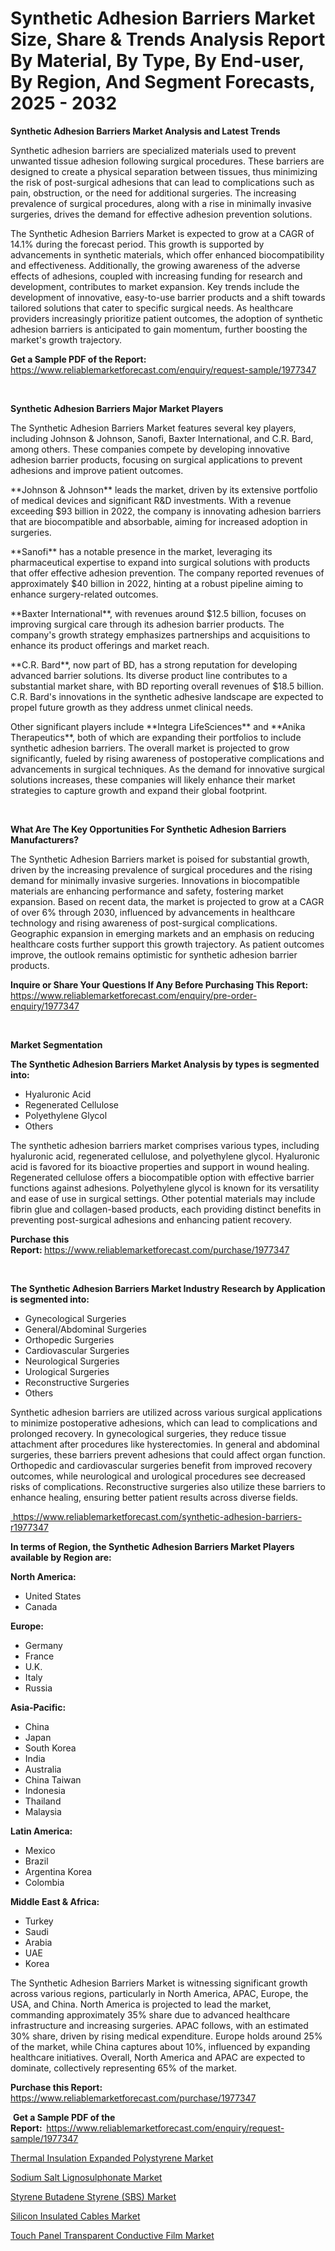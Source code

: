 <p><h1>Synthetic Adhesion Barriers Market Size, Share & Trends Analysis Report By Material, By Type, By End-user, By Region, And Segment Forecasts, 2025 - 2032</h1></p><p><strong>Synthetic Adhesion Barriers Market Analysis and Latest Trends</strong></p>
<p><p>Synthetic adhesion barriers are specialized materials used to prevent unwanted tissue adhesion following surgical procedures. These barriers are designed to create a physical separation between tissues, thus minimizing the risk of post-surgical adhesions that can lead to complications such as pain, obstruction, or the need for additional surgeries. The increasing prevalence of surgical procedures, along with a rise in minimally invasive surgeries, drives the demand for effective adhesion prevention solutions.</p><p>The Synthetic Adhesion Barriers Market is expected to grow at a CAGR of 14.1% during the forecast period. This growth is supported by advancements in synthetic materials, which offer enhanced biocompatibility and effectiveness. Additionally, the growing awareness of the adverse effects of adhesions, coupled with increasing funding for research and development, contributes to market expansion. Key trends include the development of innovative, easy-to-use barrier products and a shift towards tailored solutions that cater to specific surgical needs. As healthcare providers increasingly prioritize patient outcomes, the adoption of synthetic adhesion barriers is anticipated to gain momentum, further boosting the market's growth trajectory.</p></p>
<p><strong>Get a Sample PDF of the Report:&nbsp;</strong> <a href="https://www.reliablemarketforecast.com/enquiry/request-sample/1977347?utm_campaign=1906&utm_medium=2&utm_source=Github&utm_content=ia&utm_term=03042025&utm_id=synthetic-adhesion-barriers">https://www.reliablemarketforecast.com/enquiry/request-sample/1977347</a></p>
<p>&nbsp;</p>
<p><strong>Synthetic Adhesion Barriers Major Market Players</strong></p>
<p><p>The Synthetic Adhesion Barriers Market features several key players, including Johnson & Johnson, Sanofi, Baxter International, and C.R. Bard, among others. These companies compete by developing innovative adhesion barrier products, focusing on surgical applications to prevent adhesions and improve patient outcomes.</p><p>**Johnson & Johnson** leads the market, driven by its extensive portfolio of medical devices and significant R&D investments. With a revenue exceeding $93 billion in 2022, the company is innovating adhesion barriers that are biocompatible and absorbable, aiming for increased adoption in surgeries.</p><p>**Sanofi** has a notable presence in the market, leveraging its pharmaceutical expertise to expand into surgical solutions with products that offer effective adhesion prevention. The company reported revenues of approximately $40 billion in 2022, hinting at a robust pipeline aiming to enhance surgery-related outcomes.</p><p>**Baxter International**, with revenues around $12.5 billion, focuses on improving surgical care through its adhesion barrier products. The company's growth strategy emphasizes partnerships and acquisitions to enhance its product offerings and market reach.</p><p>**C.R. Bard**, now part of BD, has a strong reputation for developing advanced barrier solutions. Its diverse product line contributes to a substantial market share, with BD reporting overall revenues of $18.5 billion. C.R. Bard's innovations in the synthetic adhesive landscape are expected to propel future growth as they address unmet clinical needs.</p><p>Other significant players include **Integra LifeSciences** and **Anika Therapeutics**, both of which are expanding their portfolios to include synthetic adhesion barriers. The overall market is projected to grow significantly, fueled by rising awareness of postoperative complications and advancements in surgical techniques. As the demand for innovative surgical solutions increases, these companies will likely enhance their market strategies to capture growth and expand their global footprint.</p></p>
<p>&nbsp;</p>
<p><strong>What Are The Key Opportunities For Synthetic Adhesion Barriers Manufacturers?</strong></p>
<p><p>The Synthetic Adhesion Barriers market is poised for substantial growth, driven by the increasing prevalence of surgical procedures and the rising demand for minimally invasive surgeries. Innovations in biocompatible materials are enhancing performance and safety, fostering market expansion. Based on recent data, the market is projected to grow at a CAGR of over 6% through 2030, influenced by advancements in healthcare technology and rising awareness of post-surgical complications. Geographic expansion in emerging markets and an emphasis on reducing healthcare costs further support this growth trajectory. As patient outcomes improve, the outlook remains optimistic for synthetic adhesion barrier products.</p></p>
<p><strong>Inquire or Share Your Questions If Any Before Purchasing This Report:</strong> <a href="https://www.reliablemarketforecast.com/enquiry/pre-order-enquiry/1977347?utm_campaign=1906&utm_medium=2&utm_source=Github&utm_content=ia&utm_term=03042025&utm_id=synthetic-adhesion-barriers">https://www.reliablemarketforecast.com/enquiry/pre-order-enquiry/1977347</a></p>
<p>&nbsp;</p>
<p><strong>Market Segmentation</strong></p>
<p><strong>The Synthetic Adhesion Barriers Market Analysis by types is segmented into:</strong></p>
<p><ul><li>Hyaluronic Acid</li><li>Regenerated Cellulose</li><li>Polyethylene Glycol</li><li>Others</li></ul></p>
<p><p>The synthetic adhesion barriers market comprises various types, including hyaluronic acid, regenerated cellulose, and polyethylene glycol. Hyaluronic acid is favored for its bioactive properties and support in wound healing. Regenerated cellulose offers a biocompatible option with effective barrier functions against adhesions. Polyethylene glycol is known for its versatility and ease of use in surgical settings. Other potential materials may include fibrin glue and collagen-based products, each providing distinct benefits in preventing post-surgical adhesions and enhancing patient recovery.</p></p>
<p><strong>Purchase this Report:&nbsp;</strong><a href="https://www.reliablemarketforecast.com/purchase/1977347?utm_campaign=1906&utm_medium=2&utm_source=Github&utm_content=ia&utm_term=03042025&utm_id=synthetic-adhesion-barriers">https://www.reliablemarketforecast.com/purchase/1977347</a></p>
<p>&nbsp;</p>
<p><strong>The Synthetic Adhesion Barriers Market Industry Research by Application is segmented into:</strong></p>
<p><ul><li>Gynecological Surgeries</li><li>General/Abdominal Surgeries</li><li>Orthopedic Surgeries</li><li>Cardiovascular Surgeries</li><li>Neurological Surgeries</li><li>Urological Surgeries</li><li>Reconstructive Surgeries</li><li>Others</li></ul></p>
<p><p>Synthetic adhesion barriers are utilized across various surgical applications to minimize postoperative adhesions, which can lead to complications and prolonged recovery. In gynecological surgeries, they reduce tissue attachment after procedures like hysterectomies. In general and abdominal surgeries, these barriers prevent adhesions that could affect organ function. Orthopedic and cardiovascular surgeries benefit from improved recovery outcomes, while neurological and urological procedures see decreased risks of complications. Reconstructive surgeries also utilize these barriers to enhance healing, ensuring better patient results across diverse fields.</p></p>
<p><a href="https://www.reliablemarketforecast.com/synthetic-adhesion-barriers-r1977347?utm_campaign=1906&utm_medium=2&utm_source=Github&utm_content=ia&utm_term=03042025&utm_id=synthetic-adhesion-barriers">&nbsp;https://www.reliablemarketforecast.com/synthetic-adhesion-barriers-r1977347</a></p>
<p><strong>In terms of Region, the Synthetic Adhesion Barriers Market Players available by Region are:</strong></p>
<p>
    <p> <strong> North America: </strong>
        <ul>
            <li>United States</li>
            <li>Canada</li>
        </ul>
        </p> 
    <p> <strong> Europe: </strong>
        <ul>
            <li>Germany</li>
            <li>France</li>
            <li>U.K.</li>
            <li>Italy</li>
            <li>Russia</li>
        </ul>
        </p> 
    <p> <strong> Asia-Pacific: </strong>
        <ul>
            <li>China</li>
            <li>Japan</li>
            <li>South Korea</li>
            <li>India</li>
            <li>Australia</li>
            <li>China Taiwan</li>
            <li>Indonesia</li>
            <li>Thailand</li>
            <li>Malaysia</li>
        </ul>
        </p> 
    <p> <strong> Latin America: </strong>
        <ul>
            <li>Mexico</li>
            <li>Brazil</li>
            <li>Argentina Korea</li>
            <li>Colombia</li>
        </ul>
        </p> 
    <p> <strong> Middle East & Africa: </strong>
        <ul>
            <li>Turkey</li>
            <li>Saudi</li>
            <li>Arabia</li>
            <li>UAE</li>
            <li>Korea</li>
        </ul>
    </p>
    </p>
<p><p>The Synthetic Adhesion Barriers Market is witnessing significant growth across various regions, particularly in North America, APAC, Europe, the USA, and China. North America is projected to lead the market, commanding approximately 35% share due to advanced healthcare infrastructure and increasing surgeries. APAC follows, with an estimated 30% share, driven by rising medical expenditure. Europe holds around 25% of the market, while China captures about 10%, influenced by expanding healthcare initiatives. Overall, North America and APAC are expected to dominate, collectively representing 65% of the market.</p></p>
<p><strong>Purchase this Report: </strong><a href="https://www.reliablemarketforecast.com/purchase/1977347?utm_campaign=1906&utm_medium=2&utm_source=Github&utm_content=ia&utm_term=03042025&utm_id=synthetic-adhesion-barriers">https://www.reliablemarketforecast.com/purchase/1977347</a></p>
<p>&nbsp;<strong>Get a Sample PDF of the Report:&nbsp;&nbsp;</strong><a href="https://www.reliablemarketforecast.com/enquiry/request-sample/1977347?utm_campaign=1906&utm_medium=2&utm_source=Github&utm_content=ia&utm_term=03042025&utm_id=synthetic-adhesion-barriers">https://www.reliablemarketforecast.com/enquiry/request-sample/1977347</a></p>
<p><strong></strong></p>
<p><p><a href="https://github.com/jaquelynhasenaue8/Market-Research-Report-List-1/blob/main/thermal-insulation-expanded-polystyrene-market.md?utm_campaign=1906&utm_medium=2&utm_source=Github&utm_content=ia&utm_term=03042025&utm_id=synthetic-adhesion-barriers">Thermal Insulation Expanded Polystyrene Market</a></p><p><a href="https://github.com/AlisaRowe24/Market-Research-Report-List-2/blob/main/sodium-salt-lignosulphonate-market.md?utm_campaign=1906&utm_medium=2&utm_source=Github&utm_content=ia&utm_term=03042025&utm_id=synthetic-adhesion-barriers">Sodium Salt Lignosulphonate Market</a></p><p><a href="https://github.com/arvelm4nthig/Market-Research-Report-List-1/blob/main/styrene-butadene-styrene-sbs-market.md?utm_campaign=1906&utm_medium=2&utm_source=Github&utm_content=ia&utm_term=03042025&utm_id=synthetic-adhesion-barriers">Styrene Butadene Styrene (SBS) Market</a></p><p><a href="https://github.com/HobertDavis43/Market-Research-Report-List-2/blob/main/silicon-insulated-cables-market.md?utm_campaign=1906&utm_medium=2&utm_source=Github&utm_content=ia&utm_term=03042025&utm_id=synthetic-adhesion-barriers">Silicon Insulated Cables Market</a></p><p><a href="https://github.com/xanaanenkaly/Market-Research-Report-List-1/blob/main/touch-panel-transparent-conductive-film-market.md?utm_campaign=1906&utm_medium=2&utm_source=Github&utm_content=ia&utm_term=03042025&utm_id=synthetic-adhesion-barriers">Touch Panel Transparent Conductive Film Market</a></p></p>
